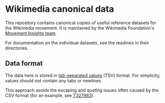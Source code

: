 # Wikimedia canonical data
This repository contains canonical copies of useful reference datasets for the Wikimedia movement. It is maintained by the Wikimedia Foundation's [Movement Insights team](https://meta.wikimedia.org/wiki/Movement_Insights). 

For documentation on the individual datasets, see the readmes in their directories.

## Data format
The data here is stored in [tab-separated values](https://en.wikipedia.org/wiki/Tab-separated_values) (TSV) format. For simplicity, values should not contain any tabs or newlines.

This approach avoids the escaping and quoting issues often caused by the CSV format (for an example, see [T327983](https://phabricator.wikimedia.org/T327983)).